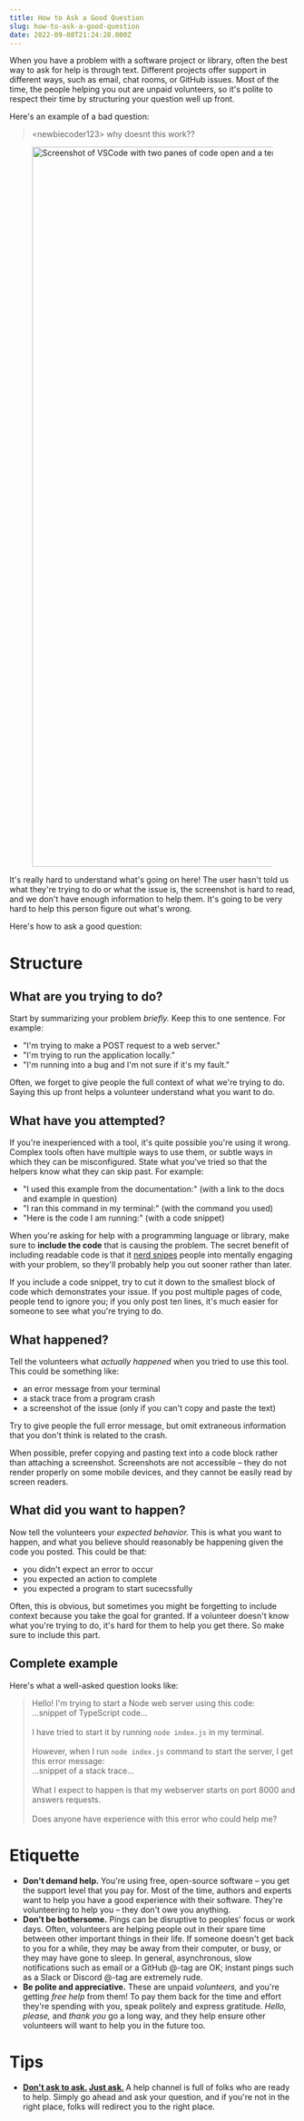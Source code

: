 ```yaml
---
title: How to Ask a Good Question
slug: how-to-ask-a-good-question
date: 2022-09-08T21:24:28.000Z
---
```


<p>When you have a problem with a software project or library, often the best way to ask for help is through text. Different projects offer support in different ways, such as email, chat rooms, or GitHub issues. Most of the time, the people helping you out are unpaid volunteers, so it's polite to respect their time by structuring your question well up front. </p><p>Here's an example of a bad question:</p><blockquote>&lt;newbiecoder123&gt; why doesnt this work??</blockquote><figure class="kg-card kg-image-card"><img src="/ghost-images/content/images/2022/09/image-11.png" class="kg-image" alt="Screenshot of VSCode with two panes of code open and a terminal with an error message of some kind" loading="lazy" width="2000" height="1269"></figure><p>It's really hard to understand what's going on here! The user hasn't told us what they're trying to do or what the issue is, the screenshot is hard to read, and we don't have enough information to help them. It's going to be very hard to help this person figure out what's wrong.</p><p>Here's how to ask a good question:</p><h1 id="structure">Structure</h1><h2 id="what-are-you-trying-to-do">What are you trying to do?</h2><p>Start by summarizing your problem <em>briefly. </em>Keep this to one sentence. For example:</p><ul><li>"I'm trying to make a POST request to a web server."</li><li>"I'm trying to run the application locally."</li><li>"I'm running into a bug and I'm not sure if it's my fault."</li></ul><p>Often, we forget to give people the full context of what we're trying to do. Saying this up front helps a volunteer understand what you want to do.</p><h2 id="what-have-you-attempted">What have you attempted?</h2><p>If you're inexperienced with a tool, it's quite possible you're using it wrong. Complex tools often have multiple ways to use them, or subtle ways in which they can be misconfigured. State what you've tried so that the helpers know what they can skip past. For example:</p><ul><li>"I used this example from the documentation:" (with a link to the docs and example in question)</li><li>"I ran this command in my terminal:" (with the command you used)</li><li>"Here is the code I am running:" (with a code snippet)</li></ul><p>When you're asking for help with a programming language or library, make sure to <strong>include the code</strong> that is causing the problem. The secret benefit of including readable code is that it <a href="https://xkcd.com/356/">nerd snipes</a> people into mentally engaging with your problem, so they'll probably help you out sooner rather than later.</p><p>If you include a code snippet, try to cut it down to the smallest block of code which demonstrates your issue. If you post multiple pages of code, people tend to ignore you; if you only post ten lines, it's much easier for someone to see what you're trying to do.</p><h2 id="what-happened">What happened?</h2><p>Tell the volunteers what <em>actually happened</em> when you tried to use this tool. This could be something like:</p><ul><li>an error message from your terminal</li><li>a stack trace from a program crash</li><li>a screenshot of the issue (only if you can't copy and paste the text)</li></ul><p>Try to give people the full error message, but omit extraneous information that you don't think is related to the crash.</p><p>When possible, prefer copying and pasting text into a code block rather than attaching a screenshot. Screenshots are not accessible – they do not render properly on some mobile devices, and they cannot be easily read by screen readers.</p><h2 id="what-did-you-want-to-happen">What did you want to happen?</h2><p>Now tell the volunteers your <em>expected behavior.</em> This is what you want to happen, and what you believe should reasonably be happening given the code you posted. This could be that:</p><ul><li>you didn't expect an error to occur</li><li>you expected an action to complete</li><li>you expected a program to start sucecssfully</li></ul><p>Often, this is obvious, but sometimes you might be forgetting to include context because you take the goal for granted. If a volunteer doesn't know what you're trying to do, it's hard for them to help you get there. So make sure to include this part.</p><h2 id="complete-example">Complete example</h2><p>Here's what a well-asked question looks like:</p><blockquote>Hello! I'm trying to start a Node web server using this code:<br>...snippet of TypeScript code...<br><br>I have tried to start it by running <code>node index.js</code> in my terminal.<br><br>However, when I run <code>node index.js</code> command to start the server, I get this error message:<br>...snippet of a stack trace...<br><br>What I expect to happen is that my webserver starts on port 8000 and answers requests.<br><br>Does anyone have experience with this error who could help me?</blockquote><h1 id="etiquette">Etiquette</h1><ul><li><strong>Don't demand help.</strong> You're using free, open-source software – you get the support level that you pay for. Most of the time, authors and experts want to help you have a good experience with their software. They're volunteering to help you – they don't owe you anything.</li><li><strong>Don't be bothersome.</strong> Pings can be disruptive to peoples' focus or work days. Often, volunteers are helping people out in their spare time between other important things in their life. If someone doesn't get back to you for a while, they may be away from their computer, or busy, or they may have gone to sleep. In general, asynchronous, slow notifications such as email or a GitHub @-tag are OK; instant pings such as a Slack or Discord @-tag are extremely rude.</li><li><strong>Be polite and appreciative.</strong> These are unpaid <em>volunteers,</em> and you're getting <em>free help</em> from them! To pay them back for the time and effort they're spending with you, speak politely and express gratitude. <em>Hello, please, </em>and <em>thank you</em> go a long way, and they help ensure other volunteers will want to help you in the future too.</li></ul><h1 id="tips">Tips</h1><ul><li><strong><a href="https://dontasktoask.com/">Don't ask to ask.</a> <a href="https://nohello.net/en/">Just ask.</a> </strong>A help channel is full of folks who are ready to help. Simply go ahead and ask your question, and if you're not in the right place, folks will redirect you to the right place.</li></ul>
